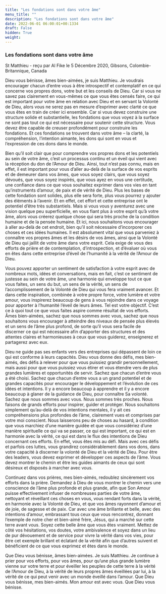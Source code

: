 ```yaml
---
title: "Les fondations sont dans votre âme"
menu_title: ""
description: "Les fondations sont dans votre âme"
date: 2022-06-01 06:00:01+00:1334
draft: False
hidden: True
weight:
---
```

### Les fondations sont dans votre âme

St Matthieu - reçu par Al Fike le 5 Décembre 2020, Gibsons, Colombie-Britannique, Canada

Dieu vous bénisse, âmes bien-aimées, je suis Matthieu. Je voudrais encourager chacun d’entre vous à être introspectif et contemplatif en ce qui concerne vos propres dons, votre but et les conseils de Dieu. Car si vous ne savez pas clairement en vous-mêmes ce que vous êtes censés faire, ce qui est important pour votre âme en relation avec Dieu et en servant la Volonté de Dieu, alors vous ne serez pas en mesure d’exprimer avec clarté ce que vous êtes en train de créer ici ensemble. Car si vous devez construire une structure solide et substantielle, les fondations que vous voyez à la surface ne sont pas tout ce qui est nécessaire pour soutenir cette structure. Vous devez être capable de creuser profondément pour construire les fondations. Et ces fondations se trouvent dans votre âme – la clarté, la compréhension, l’intention aimante, les dons qui sont en vous et l’expression de ces dons dans le monde.

Bien qu’il soit clair que pour comprendre vos propres dons et les potentiels au sein de votre âme, c’est un processus continu et un éveil qui vient avec la réception du don de l’Amour de Dieu. Ainsi, tout n’est pas connu, mais en effet, il est important pour vous d’aller au-delà de la surface de vos esprits et de demeurer dans vos âmes, que vous soyez clairs, que vous soyez dévoués, que vous soyez inspirés, que vous ayez en vous une certitude, une confiance dans ce que vous souhaitez exprimer dans vos vies en tant qu’instruments d’amour, de paix et de vérité de Dieu. Plus les bases de cette fondation sont solides, plus elle sera forte, plus vous pourrez y ajouter des éléments à l’avenir. Et en effet, cet effort et cette entreprise ont le potentiel d’être très substantiels. Mais si vous vous y aventurez avec une vision quelque peu superficielle, en vous fiant plus à votre esprit qu’à votre âme, alors vous créerez quelque chose qui sera très proche de la condition humaine et de la pensée humaine. Et ici, nous souhaitons vous encourager à aller au-delà de cet endroit, bien qu’il soit nécessaire d’incorporer ces choses et ces idées humaines. Il est absolument vital que vous parveniez à connaître vos propres âmes et les désirs de vos âmes, ainsi que la Volonté de Dieu qui jaillit de votre âme dans votre esprit. Cela exige de vous des efforts de prière et de contemplation, d’introspection, et d’évaluer où vous en êtes dans cette entreprise d’éveil de l’humanité à la vérité de l’Amour de Dieu.

Vous pouvez apporter un sentiment de satisfaction à votre esprit avec de nombreux mots, idées et conversations, mais en fait, c’est ce sentiment de justesse au sein de votre âme, une harmonie qui enveloppe tout ce que vous faites, un sens du but, un sens de la vérité, un sens de l’accomplissement de la Volonté de Dieu qui vous fera vraiment avancer. Et dans cette inspiration, combinée à votre propre force, votre lumière et votre amour, vous inspirerez beaucoup de gens à vous rejoindre dans ce voyage pour apporter à l’humanité l’éveil de leurs âmes. Tel est votre objectif. C’est ce à quoi tout ce que vous faites aspire comme résultat de vos efforts. Âmes bien-aimées, sachez que nous sommes avec vous, sachez que nous souhaitons vous encourager à atteindre des niveaux de pensée plus élevés et un sens de l’âme plus profond, de sorte qu’il vous sera facile de discerner ce qui est nécessaire afin d’apporter des structures et des attentes claires et harmonieuses à ceux que vous guiderez, enseignerez et partagerez avec eux.

Dieu ne guide pas ses enfants vers des entreprises qui dépassent de loin ce qui est conforme à leurs capacités. Dieu vous donne des défis, mes bien-aimés, des défis à relever pour que vous puissiez grandir personnellement, mais aussi pour que vous puissiez vous étirer et vous étendre vers de plus grandes lumières et opportunités de servir. Sachez que chacun d’entre vous a été choisi. Sachez que chacun d’entre vous a un grand potentiel et de grandes capacités pour encourager le développement et l’évolution de ces idées et intentions. Il y a encore beaucoup à apprendre et il y a encore beaucoup à glaner de la guidance de Dieu, pour connaître Sa volonté. Sachez que nous sommes avec vous. Nous sommes très proches. Nous faisons de grands efforts pour inspirer, guider et protéger. Nous souhaitons simplement qu’au-delà de vos intentions mentales, il y ait ces compréhensions plus profondes de l’âme, clairement vues et comprises par votre moi conscient. Nous laisserons peu de choses au hasard, à condition que vous marchiez d’une manière guidée et que vous considériez d’une manière spirituelle ce qui va se passer, ce qui est important, ce qui est en harmonie avec la vérité, ce qui est dans le flux des intentions de Dieu concernant ces efforts. En effet, vous êtes mis au défi. Mais avec ces défis et parfois ces luttes, vous grandirez considérablement dans vos dons, dans votre capacité à discerner la volonté de Dieu et la vérité de Dieu. Pour être des leaders, vous devez exprimer et développer ces aspects de l’âme. Vous devez montrer le chemin et être les guides aimants de ceux qui sont désireux et disposés à marcher avec vous.

Continuez dans vos prières, mes bien-aimés, redoublez sincèrement vos efforts dans la prière. Demandez à Dieu de vous montrer le chemin vers une conscience de l’âme plus profonde et plus grande, afin que Son Amour puisse effectivement infuser de nombreuses parties de votre âme, nettoyant et réveillant ces choses en vous, vous rendant forts dans la vérité, en harmonie avec la Volonté de Dieu, et que vos âmes rayonnent d’amour et de joie, de sagesse et de paix. Car avec une âme brillante et belle, avec des intentions d’amour, embrassant tous ceux que vous rencontrez, donnant l’exemple de notre cher et bien-aimé frère, Jésus, qui a marché sur cette terre avant vous. Soyez cette belle âme que vous êtes vraiment. Mettez de côté vos hésitations, vos doutes, votre ambivalence et soyez dans un lieu de pur dévouement et de service pour vivre la vérité dans vos vies, pour être cet exemple brillant et éclatant de la vérité afin que d’autres suivent et bénéficient de ce que vous exprimez et êtes dans le monde.

Que Dieu vous bénisse, âmes bien-aimées. Je suis Matthieu. Je continue à prier pour vos efforts, pour vos âmes, pour qu’une plus grande lumière vienne sur votre terre et pour éveiller les peuples de cette terre à la vérité de l’Amour de Dieu, à la vérité de leurs propres âmes éveillées par lui, à la vérité de ce qui peut venir avec un monde éveillé dans l’amour. Que Dieu vous bénisse, mes bien-aimés. Mon amour est avec vous. Que Dieu vous bénisse.
